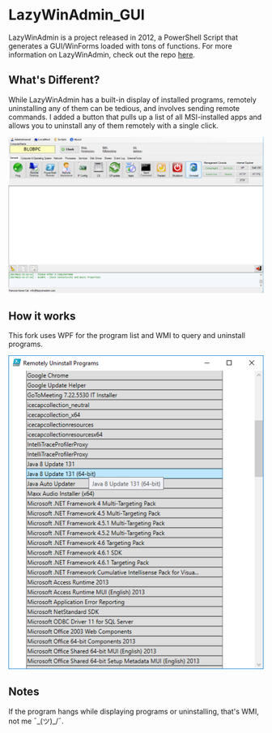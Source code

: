 # LazyWinAdmin_GUI
LazyWinAdmin is a project released in 2012, a PowerShell Script that generates a GUI/WinForms loaded with tons of functions.
For more information on LazyWinAdmin, check out the repo [here](https://github.com/lazywinadmin/LazyWinAdmin_GUI).

## What's Different?

While LazyWinAdmin has a built-in display of installed programs, remotely uninstalling any of them can be tedious, and involves sending remote commands. I added a button that pulls up a list of all MSI-installed apps and allows you to uninstall any of them remotely with a single click.

![alt text](/Media/newbutton.png "LazyWinAdmin")


## How it works

This fork uses WPF for the program list and WMI to query and uninstall programs.

![alt text](/Media/screen2.png "LazyWinAdmin")

## Notes

If the program hangs while displaying programs or uninstalling, that's WMI, not me ¯\_(ツ)_/¯.
